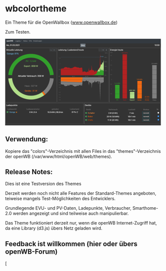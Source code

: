 # wbcolortheme
Ein Theme für die OpenWallbox (www.openwallbox.de)

Zum Testen.

![Picture of Theme](themes/colors/preview.png)

## Verwendung:
Kopiere das "colors"-Verzeichnis mit allen Files in das "themes"-Verzeichnis der openWB (/var/www/html/openWB/web/themes).

## Release Notes:
Dies ist eine Testversion des Themes

Derzeit werden noch nicht alle Features der Standard-Themes angeboten, teiweise mangels Test-Möglichkeiten des Entwicklers.

Grundlegende EVU- und PV-Daten, Ladepunkte, Verbraucher, Smarthome-2.0 werden angezeigt und sind teilweise auch manipulierbar.

Das Theme funktioniert derzeit nur, wenn die openWB Internet-Zugriff hat, da eine Library (d3.js) übers Netz geladen wird. 

## Feedback ist willkommen (hier oder übers openWB-Forum)
[
